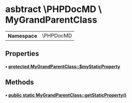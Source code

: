 
<h1 >asbtract \PHPDocMD \ MyGrandParentClass</h1>


<!-- Mardown tables do not handle tables without column names -->
<table>
    <tbody>
        <tr>
            <th>Namespace</th>
            <td>\PHPDocMD</td>
        </tr>
                    </tbody>
</table>

<h2 >Properties</h2><h4 id="phpdocmdmygrandparentclass">&bull; <a href='../../mockups/MyGrandParentClass.php#L6' >protected  MyGrandParentClass::$myStaticProperty</a></h4><h2 >Methods</h2><h4 id="phpdocmdmygrandparentclassgetstaticproperty">&bull; <a href='../../mockups/MyGrandParentClass.php#L8' >public static MyGrandParentClass::getStaticProperty()</a></h4>